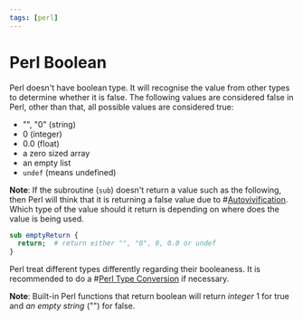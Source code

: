 ```yaml
---
tags: [perl]
---
```


# Perl Boolean

Perl doesn't have boolean type. It will recognise the value from other types to
determine whether it is false. The following values are considered false in
Perl, other than that, all possible values are considered true:
- "", "0" (string)
- 0 (integer)
- 0.0 (float)
- a zero sized array
- an empty list
- `undef` (means undefined)

**Note**: If the subroutine (`sub`) doesn't return a value such as the
following, then Perl will think that it is returning a false value due to
#[Autovivification](202207192226.md). Which type of the value should it return is
depending on where does the value is being used.

```perl
sub emptyReturn {
  return;  # return either "", "0", 0, 0.0 or undef
}
```

Perl treat different types differently regarding their booleaness. It
is recommended to do a #[Perl Type Conversion](202207211207.md) if necessary.

**Note**: Built-in Perl functions that return boolean will return *integer* 1
for true and *an empty string* ("") for false.
